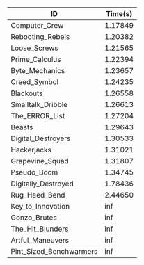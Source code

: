 |ID|Time(s)|
|-|-|
|Computer_Crew|1.17849|
|Rebooting_Rebels|1.20382|
|Loose_Screws|1.21565|
|Prime_Calculus|1.22394|
|Byte_Mechanics|1.23657|
|Creed_Symbol|1.24235|
|Blackouts|1.26558|
|Smalltalk_Dribble|1.26613|
|The_ERROR_List|1.27204|
|Beasts|1.29643|
|Digital_Destroyers|1.30533|
|Hackerjacks|1.31021|
|Grapevine_Squad|1.31807|
|Pseudo_Boom|1.34745|
|Digitally_Destroyed|1.78436|
|Rug_Heed_Bend|2.44650|
|Key_to_Innovation|inf|
|Gonzo_Brutes|inf|
|The_Hit_Blunders|inf|
|Artful_Maneuvers|inf|
|Pint_Sized_Benchwarmers|inf|
